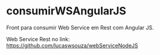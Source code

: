 # consumirWSAngularJS
Front para consumir Web Service em Rest com Angular JS.

Web Service Rest no link: https://github.com/lucaswsouza/webServiceNodeJS
